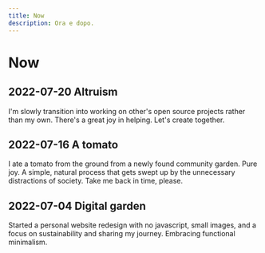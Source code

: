 ```yaml
---
title: Now
description: Ora e dopo.
---
```


# Now

## 2022-07-20 Altruism

I'm slowly transition into working on other's open source projects rather than my own. There's a great joy in helping. Let's create together.

## 2022-07-16 A tomato

I ate a tomato from the ground from a newly found community garden. Pure joy. A simple, natural process that gets swept up by the unnecessary distractions of society. Take me back in time, please.

## 2022-07-04 Digital garden

Started a personal website redesign with no javascript, small images, and a focus on sustainability and sharing my journey. Embracing functional minimalism.
